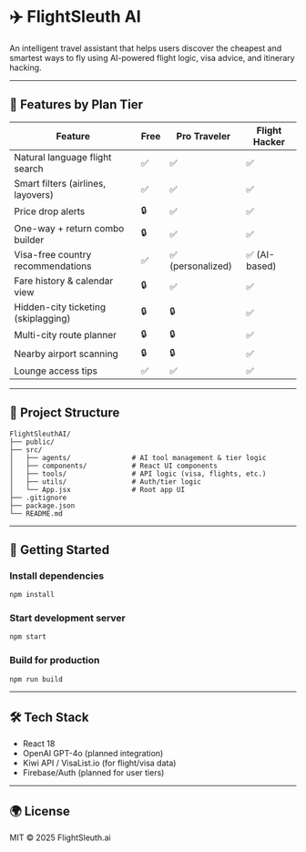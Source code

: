 # ✈️ FlightSleuth AI

An intelligent travel assistant that helps users discover the cheapest and smartest ways to fly using AI-powered flight logic, visa advice, and itinerary hacking.

---

## 🧠 Features by Plan Tier

| Feature                             | Free | Pro Traveler | Flight Hacker |
|-------------------------------------|------|---------------|----------------|
| Natural language flight search      | ✅   | ✅            | ✅              |
| Smart filters (airlines, layovers)  | ✅   | ✅            | ✅              |
| Price drop alerts                   | 🔒   | ✅            | ✅              |
| One-way + return combo builder      | 🔒   | ✅            | ✅              |
| Visa-free country recommendations   | ✅   | ✅ (personalized) | ✅ (AI-based) |
| Fare history & calendar view        | 🔒   | ✅            | ✅              |
| Hidden-city ticketing (skiplagging) | 🔒   | 🔒            | ✅              |
| Multi-city route planner            | 🔒   | 🔒            | ✅              |
| Nearby airport scanning             | 🔒   | 🔒            | ✅              |
| Lounge access tips                  | ✅   | ✅            | ✅              |

---

## 🧱 Project Structure

```
FlightSleuthAI/
├── public/
├── src/
│   ├── agents/               # AI tool management & tier logic
│   ├── components/           # React UI components
│   ├── tools/                # API logic (visa, flights, etc.)
│   ├── utils/                # Auth/tier logic
│   └── App.jsx               # Root app UI
├── .gitignore
├── package.json
└── README.md
```

---

## 🚀 Getting Started

### Install dependencies

```bash
npm install
```

### Start development server

```bash
npm start
```

### Build for production

```bash
npm run build
```

---

## 🛠 Tech Stack

- React 18
- OpenAI GPT-4o (planned integration)
- Kiwi API / VisaList.io (for flight/visa data)
- Firebase/Auth (planned for user tiers)

---

## 🌍 License

MIT © 2025 FlightSleuth.ai
